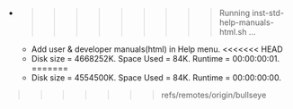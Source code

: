 * >>>>>>>>> Running inst-std-help-manuals-html.sh ...
  * Add user & developer manuals(html) in Help menu.
<<<<<<< HEAD
  * Disk size = 4668252K. Space Used = 84K. Runtime = 00:00:00:01.
=======
  * Disk size = 4554500K. Space Used = 84K. Runtime = 00:00:00:00.
>>>>>>> refs/remotes/origin/bullseye
